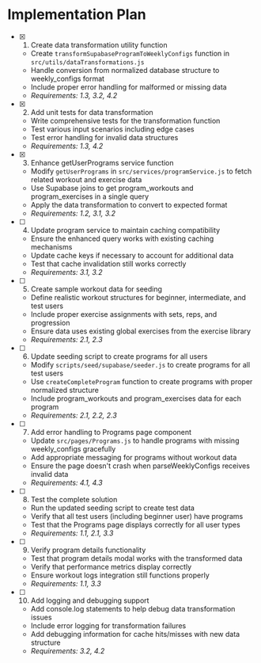 # Implementation Plan

- [x] 1. Create data transformation utility function
  - Create `transformSupabaseProgramToWeeklyConfigs` function in `src/utils/dataTransformations.js`
  - Handle conversion from normalized database structure to weekly_configs format
  - Include proper error handling for malformed or missing data
  - _Requirements: 1.3, 3.2, 4.2_

- [x] 2. Add unit tests for data transformation
  - Write comprehensive tests for the transformation function
  - Test various input scenarios including edge cases
  - Test error handling for invalid data structures
  - _Requirements: 1.3, 4.2_

- [x] 3. Enhance getUserPrograms service function
  - Modify `getUserPrograms` in `src/services/programService.js` to fetch related workout and exercise data
  - Use Supabase joins to get program_workouts and program_exercises in a single query
  - Apply the data transformation to convert to expected format
  - _Requirements: 1.2, 3.1, 3.2_

- [ ] 4. Update program service to maintain caching compatibility
  - Ensure the enhanced query works with existing caching mechanisms
  - Update cache keys if necessary to account for additional data
  - Test that cache invalidation still works correctly
  - _Requirements: 3.1, 3.2_

- [ ] 5. Create sample workout data for seeding
  - Define realistic workout structures for beginner, intermediate, and test users
  - Include proper exercise assignments with sets, reps, and progression
  - Ensure data uses existing global exercises from the exercise library
  - _Requirements: 2.1, 2.3_

- [ ] 6. Update seeding script to create programs for all users
  - Modify `scripts/seed/supabase/seeder.js` to create programs for all test users
  - Use `createCompleteProgram` function to create programs with proper normalized structure
  - Include program_workouts and program_exercises data for each program
  - _Requirements: 2.1, 2.2, 2.3_

- [ ] 7. Add error handling to Programs page component
  - Update `src/pages/Programs.js` to handle programs with missing weekly_configs gracefully
  - Add appropriate messaging for programs without workout data
  - Ensure the page doesn't crash when parseWeeklyConfigs receives invalid data
  - _Requirements: 4.1, 4.3_

- [ ] 8. Test the complete solution
  - Run the updated seeding script to create test data
  - Verify that all test users (including beginner user) have programs
  - Test that the Programs page displays correctly for all user types
  - _Requirements: 1.1, 2.1, 3.3_

- [ ] 9. Verify program details functionality
  - Test that program details modal works with the transformed data
  - Verify that performance metrics display correctly
  - Ensure workout logs integration still functions properly
  - _Requirements: 1.1, 3.3_

- [ ] 10. Add logging and debugging support
  - Add console.log statements to help debug data transformation issues
  - Include error logging for transformation failures
  - Add debugging information for cache hits/misses with new data structure
  - _Requirements: 3.2, 4.2_